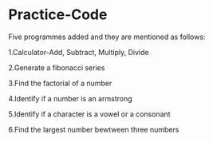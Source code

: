 # Practice-Code

Five programmes added and they are mentioned as follows:

1.Calculator-Add, Subtract, Multiply, Divide

2.Generate a fibonacci series

3.Find the factorial of a number

4.Identify if a number is an armstrong

5.Identify if a character is a vowel or a consonant

6.Find the largest number bewtween three numbers

